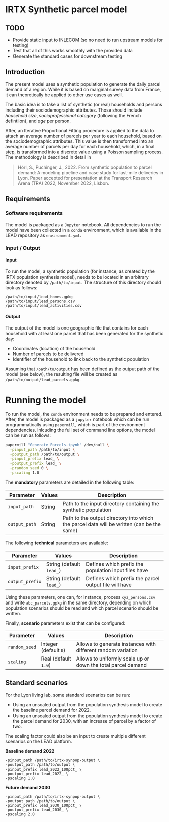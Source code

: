# IRTX Synthetic parcel model

## TODO
- Provide static input to INLECOM (so no need to run upstream models for testing)
- Test that all of this works smoothly with the provided data
- Generate the standard cases for downstream testing

## Introduction

The present model uses a synthetic population to generate the daily parcel
demand of a region. While it is based on marginal survey data from France,
it can theoretically be applied to other use cases as well.

The basic idea is to take a list of synthetic (or real) households and persons
including their sociodemographic attributes. Those should include *household size*,
*socioprofessional category* (following the French defintiion), and *age* per person.

After, an Iterative Proportional Fitting procedure is applied to the data to attach
an average number of parcels per year to each household, based on the sociodemographic
attributes. This value is then transformed into an average number of parcels per
day for each household, which, in a final step, is transformed into a discrete value
using a Poisson sampling process. The methodology is described in detail in

> Hörl, S., Puchinger, J., 2022. From synthetic population to parcel demand: A modeling pipeline
and case study for last-mile deliveries in Lyon. Paper accepted for presentation at the Transport Research Arena (TRA) 2022, November 2022, Lisbon.

## Requirements

### Software requirements

The model is packaged as a `Jupyter` notebook. All dependencies to run the model
have been collected in a `conda` environment, which is available in the LEAD
repository as `environment.yml`.

### Input / Output

#### Input

To run the model, a synthetic population (for instance, as created by the IRTX
population synthesis model), needs to be located in an arbitrary directory denoted
by `/path/to/input`. The structure of this directory should look as follows:

```
/path/to/input/lead_homes.gpkg
/path/to/input/lead_persons.csv
/path/to/input/lead_activities.csv
```

#### Output

The output of the model is one geographic file that contains for each household
with at least one parcel that has been generated for the synthetic day:

- Coordinates (location) of the household
- Number of parcels to be delivered
- Identifier of the household to link back to the synthetic population

Assuming that `/path/to/output` has been defined as the output path of the model
(see below), the resulting file will be created as `/path/to/output/lead_parcels.gpkg`.

# Running the model

To run the model, the `conda` environment needs to be prepared and entered. After,
the model is packaged as a `jupyter` notebook which can be run programmatically
using `papermill`, which is part of the environment dependencies. Inlcuding the
full set of command line options, the model can be run as follows:

```bash
papermill "Generate Parcels.ipynb" /dev/null \
  -pinput_path /path/to/input \
  -poutput_path /path/to/output \
  -pinput_prefix lead_ \
  -poutput_prefix lead_ \
  -prandom_seed 0 \
  -pscaling 1.0
```

The **mandatory** parameters are detailed in the following table:

Parameter             | Values                            | Description
---                   | ---                               | ---
`input_path`          | String                            | Path to the input directory containing the synthetic population
`output_path`         | String                            | Path to the output directory into which the parcel data will be written (can be the same)

The following **technical** parameters are available:

Parameter             | Values                            | Description
---                   | ---                               | ---
`input_prefix`          | String (default `lead_`)        | Defines which prefix the population input files have
`output_prefix`         | String (default `lead_`)        | Defines which prefix the parcel output file will have

Using these parameters, one can, for instance, process `xyz_persons.csv` and write `abc_parcels.gpkg` in the same directory, depending on which population scenarios should be read and which parcel scenario should be written.

Finally, **scenario** parameters exist that can be configured:

Parameter             | Values                            | Description
---                   | ---                               | ---
`random_seed`         | Integer (default `0`)             | Allows to generate instances with different random variation
`scaling`             | Real (default `1.0`)              | Allows to uniformly scale up or down the total parcel demand

## Standard scenarios

For the Lyon living lab, some standard scenarios can be run:

- Using an unscaled output from the population synthesis model to create the baseline parcel demand for 2022.
- Using an unscaled output from the population synthesis model to create the parcel demand for 2030, with an increase of parcel by a factor of two.

The scaling factor could also be an input to create multiple different scenarios on the LEAD platform.

**Baseline demand 2022**

```
-pinput_path /path/to/irtx-synpop-output \
-poutput_path /path/to/output \
-pinput_prefix lead_2022_100pct_ \
-poutput_prefix lead_2022_ \
-pscaling 1.0
```
**Future demand 2030**

```
-pinput_path /path/to/irtx-synpop-output \
-poutput_path /path/to/output \
-pinput_prefix lead_2030_100pct_ \
-poutput_prefix lead_2030_ \
-pscaling 2.0
```
